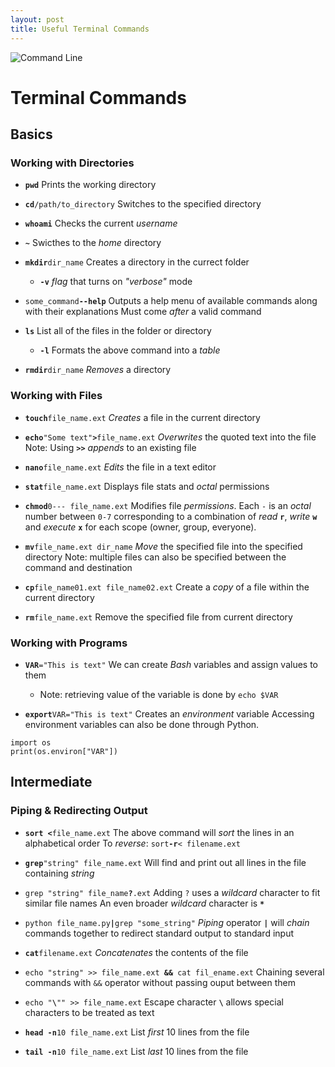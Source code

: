 ```yaml
---
layout: post
title: Useful Terminal Commands
---
```


![Command Line](https://cdn1.macworld.co.uk/cmsdata/features/3608274/Terminalicon2_thumb800.png)

# Terminal Commands

## Basics
### Working with Directories

- **`pwd`** 
Prints the working directory

- **`cd`**`/path/to_directory`
Switches to the specified directory

- **`whoami`**
Checks the current *username*

- **`~`**
Swicthes to the *home* directory

- **`mkdir`**`dir_name`
Creates a directory in the currect folder

	* **`-v`**
	*flag* that turns on *"verbose"* mode

- `some_command`**`--help`**
Outputs a help menu of available commands along with their explanations
Must come *after* a valid command

- **`ls`**
List all of the files in the folder or directory

	* **`-l`**
	Formats the above command into a *table*

- **`rmdir`**`dir_name`
*Removes* a directory

### Working with Files

- **`touch`**`file_name.ext`
*Creates* a file in the current directory

- **`echo`**`"Some text"`**`>`**`file_name.ext`
*Overwrites* the quoted text into the file
Note: Using **`>>`** *appends* to an existing file
	
- **`nano`**`file_name.ext`
*Edits* the file in a text editor

- **`stat`**`file_name.ext`
Displays file stats and *octal* permissions

- **`chmod`**`0--- file_name.ext`
Modifies file *permissions*. Each `-` is an *octal* number between `0-7` corresponding to a combination of *read* **`r`**, *write* **`w`** and *execute* **`x`** for each scope (owner, group, everyone).

- **`mv`**`file_name.ext dir_name`
*Move* the specified file into the specified directory
Note: multiple files can also be specified between the command and destination

- **`cp`**`file_name01.ext file_name02.ext` 
Create a *copy* of a file within the current directory

- **`rm`**`file_name.ext`
Remove the specified file from current directory

### Working with Programs

- **`VAR`**`="This is text"`
We can create *Bash* variables and assign values to them
	* Note: retrieving value of the variable is done by `echo $VAR`

- **`export`**`VAR="This is text"`
Creates an *environment* variable
Accessing environment variables can also be done through Python.
```
import os
print(os.environ["VAR"])
```

## Intermediate

### Piping & Redirecting Output

- **`sort <`**`file_name.ext`
The above command will *sort* the lines in an alphabetical order
To *reverse*: `sort`**`-r`**`< filename.ext`

- **`grep`**`"string" file_name.ext`
Will find and print out all lines in the file containing *string*

- `grep "string" file_name`**`?`**`.ext`
Adding `?` uses a *wildcard* character to fit similar file names
An even broader *wildcard* character is **`*`**

- `python file_name.py`**`|`**`grep "some_string"`
*Piping* operator **`|`** will *chain* commands together to redirect standard output to standard input

- **`cat`**`filename.ext`
*Concatenates* the contents of the file 

- `echo "string" >> file_name.ext `**`&&`**` cat fil_ename.ext`
Chaining several commands with `&&` operator without passing ouput between them

- `echo "`**`\`**`"" >> file_name.ext`
Escape character **`\`** allows special characters to be treated as text

- **`head -n`**`10 file_name.ext`
List *first* 10 lines from the file

- **`tail -n`**`10 file_name.ext`
List *last* 10 lines from the file




		
